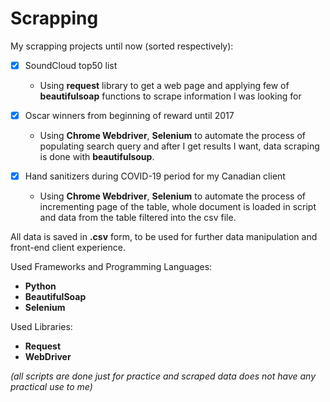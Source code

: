 # Scrapping

My scrapping projects until now (sorted respectively):
* [x] SoundCloud top50 list
	* Using **request** library to get a web page and applying few of **beautifulsoap** functions to scrape information I was looking for
* [x] Oscar winners from beginning of reward until 2017 
	* Using **Chrome Webdriver**, **Selenium** to automate the process of populating search query and after I get results I want, data scraping is done with **beautifulsoup**.
	
* [x] Hand sanitizers during COVID-19 period for my Canadian client
	* Using **Chrome Webdriver**, **Selenium** to automate the process of incrementing page of the table, whole document is loaded in script and data from the table filtered into the csv file.

All data is saved in **.csv** form, to be used for further data manipulation and front-end client experience.

Used Frameworks and Programming Languages:
* **Python**
* **BeautifulSoap**
* **Selenium**

Used Libraries:
* **Request**
* **WebDriver**

*(all scripts are done just for practice and scraped data does not have any practical use to me)*
